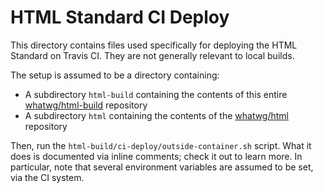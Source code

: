# HTML Standard CI Deploy

This directory contains files used specifically for deploying the HTML Standard on Travis CI. They are not generally relevant to local builds.

The setup is assumed to be a directory containing:

- A subdirectory `html-build` containing the contents of this entire [whatwg/html-build](https://github.com/whatwg/html-build) repository
- A subdirectory `html` containing the contents of the [whatwg/html](https://github.com/whatwg/html) repository

Then, run the `html-build/ci-deploy/outside-container.sh` script. What it does is documented via inline comments; check it out to learn more. In particular, note that several environment variables are assumed to be set, via the CI system.
